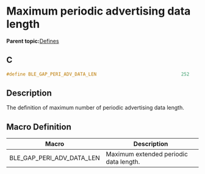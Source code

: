 # Maximum periodic advertising data length

**Parent topic:**[Defines](GUID-FB430BFE-A9A9-473D-A588-1240BBD25ADD.md)

## C

```c
#define BLE_GAP_PERI_ADV_DATA_LEN                               252
```

## Description

The definition of maximum number of periodic advertising data length.

## Macro Definition

|Macro|Description|
|-----|-----------|
|BLE\_GAP\_PERI\_ADV\_DATA\_LEN|Maximum extended periodic data length.|

